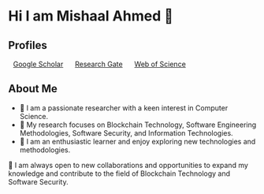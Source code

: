 # Hi I am Mishaal Ahmed 👋

## Profiles
<span style="padding: 10px;"><a href="https://scholar.google.com/citations?user=3WjBnzkAAAAJ&hl=en&authuser=3">Google Scholar</a></span>
<span style="padding: 10px;"><a href="https://www.researchgate.net/profile/Mishaal-Ahmed">Research Gate</a></span>
<span style="padding: 10px;"><a href="https://www.webofscience.com/wos/author/record/AHD-7900-2022">Web of Science</a></span>
## About Me
<ul>
<li>🔭 I am a passionate researcher with a keen interest in Computer Science.</li> 
<li>🌱 My research focuses on Blockchain Technology, Software Engineering Methodologies, Software Security, and Information Technologies. </li>
<li>🤔 I am an enthusiastic learner and enjoy exploring new technologies and methodologies.</li>
</ul>


👯 I am always open to new collaborations and opportunities to expand my knowledge and contribute to the field of Blockchain Technology and Software Security.
